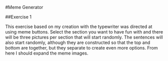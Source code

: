 #Meme Generator

##Exercise 1

This exercise based on my creation with the typewriter was directed at using meme buttons. Select the section you want to have fun with and there will be three pictures per section that will start randomly. The sentences will also start randomly, although they are constructed so that the top and bottom are together, but they separate to create even more options. From here I should expand the meme images.
